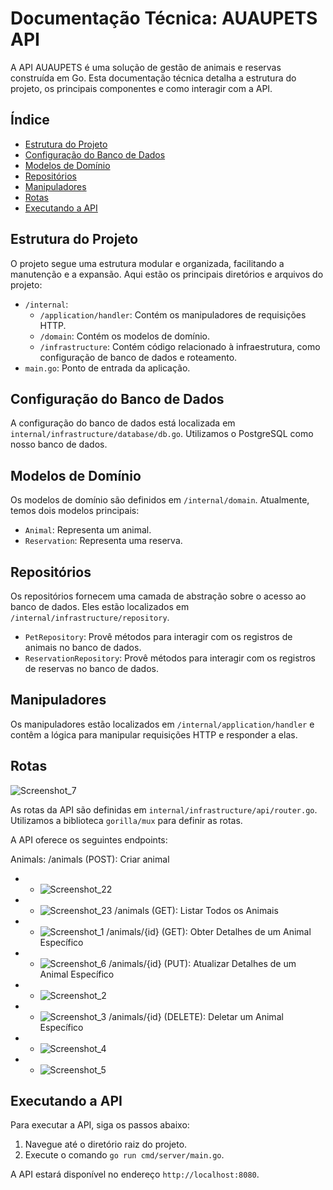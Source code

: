 # Documentação Técnica: AUAUPETS API

A API AUAUPETS é uma solução de gestão de animais e reservas construída em Go. Esta documentação técnica detalha a estrutura do projeto, os principais componentes e como interagir com a API.

## Índice

- [Estrutura do Projeto](#estrutura-do-projeto)
- [Configuração do Banco de Dados](#configuração-do-banco-de-dados)
- [Modelos de Domínio](#modelos-de-domínio)
- [Repositórios](#repositórios)
- [Manipuladores](#manipuladores)
- [Rotas](#rotas)
- [Executando a API](#executando-a-api)

## Estrutura do Projeto

O projeto segue uma estrutura modular e organizada, facilitando a manutenção e a expansão. Aqui estão os principais diretórios e arquivos do projeto:

- `/internal`:
  - `/application/handler`: Contém os manipuladores de requisições HTTP.
  - `/domain`: Contém os modelos de domínio.
  - `/infrastructure`: Contém código relacionado à infraestrutura, como configuração de banco de dados e roteamento.
- `main.go`: Ponto de entrada da aplicação.

## Configuração do Banco de Dados

A configuração do banco de dados está localizada em `internal/infrastructure/database/db.go`. Utilizamos o PostgreSQL como nosso banco de dados.

## Modelos de Domínio

Os modelos de domínio são definidos em `/internal/domain`. Atualmente, temos dois modelos principais:

- `Animal`: Representa um animal.
- `Reservation`: Representa uma reserva.

## Repositórios

Os repositórios fornecem uma camada de abstração sobre o acesso ao banco de dados. Eles estão localizados em `/internal/infrastructure/repository`.

- `PetRepository`: Provê métodos para interagir com os registros de animais no banco de dados.
- `ReservationRepository`: Provê métodos para interagir com os registros de reservas no banco de dados.

## Manipuladores

Os manipuladores estão localizados em `/internal/application/handler` e contêm a lógica para manipular requisições HTTP e responder a elas.

## Rotas
![Screenshot_7](https://github.com/jcr04/AUAUPETS.go/assets/70778525/ab12836e-eecb-4066-a557-cb050f2ae7eb)

As rotas da API são definidas em `internal/infrastructure/api/router.go`. Utilizamos a biblioteca `gorilla/mux` para definir as rotas.

A API oferece os seguintes endpoints:

Animals:
/animals (POST): Criar animal 
* - ![Screenshot_22](https://github.com/jcr04/AUAUPETS.go/assets/70778525/a9f02d16-d423-4aa7-b37f-ade47ffcbd24)
* - ![Screenshot_23](https://github.com/jcr04/AUAUPETS.go/assets/70778525/c94846c0-049d-4103-ae21-fc0f27642338)
/animals (GET): Listar Todos os Animais
* - ![Screenshot_1](https://github.com/jcr04/AUAUPETS.go/assets/70778525/ed183851-fcd8-42b4-9313-10f37a3975e4)
/animals/{id} (GET): Obter Detalhes de um Animal Específico
* - ![Screenshot_6](https://github.com/jcr04/AUAUPETS.go/assets/70778525/e0424da2-2a5b-4834-9193-2c4076fa96ea)
/animals/{id} (PUT): Atualizar Detalhes de um Animal Específico
* - ![Screenshot_2](https://github.com/jcr04/AUAUPETS.go/assets/70778525/a51d015f-8161-4935-b049-3529da01e530)
* - ![Screenshot_3](https://github.com/jcr04/AUAUPETS.go/assets/70778525/ccf7a1ca-6754-4b0e-96c4-203a958f4304)
/animals/{id} (DELETE): Deletar um Animal Específico
* - ![Screenshot_4](https://github.com/jcr04/AUAUPETS.go/assets/70778525/12663fa7-37be-4a11-95e9-c9795acc8af0)
* - ![Screenshot_5](https://github.com/jcr04/AUAUPETS.go/assets/70778525/3e6bea1c-4331-4bfa-bd05-d4222a31afe8)

## Executando a API

Para executar a API, siga os passos abaixo:

1. Navegue até o diretório raiz do projeto.
2. Execute o comando `go run cmd/server/main.go`.

A API estará disponível no endereço `http://localhost:8080`.
